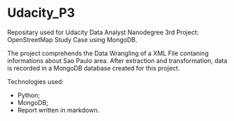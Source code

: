 # Udacity_P3

Repositary used for Udacity Data Analyst Nanodegree 3rd Project: OpenStreetMap Study Case using MongoDB.

The project comprehends the Data Wrangling of a XML File contaning informations about Sao Paulo area. After extraction and transformation, data is recorded in a MongoDB database created for this project.

Technologies used:
* Python;
* MongoDB;
* Report written in markdown.
